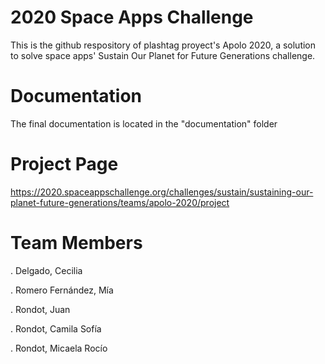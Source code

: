 # 2020 Space Apps Challenge
This is the github respository of plashtag proyect's Apolo 2020, a solution to solve space apps' Sustain Our Planet for Future Generations challenge.

# Documentation
The final documentation is located in the "documentation" folder

# Project Page
https://2020.spaceappschallenge.org/challenges/sustain/sustaining-our-planet-future-generations/teams/apolo-2020/project

# Team Members
. Delgado, Cecilia

. Romero Fernández, Mía

. Rondot, Juan

. Rondot, Camila Sofía

. Rondot, Micaela Rocío
